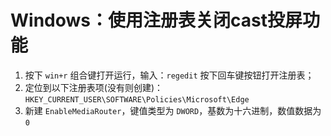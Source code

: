 # Windows：使用注册表关闭cast投屏功能
1. 按下 `win+r` 组合键打开运行，输入：`regedit` 按下回车键按钮打开注册表；
2. 定位到以下注册表项(没有则创建)：`HKEY_CURRENT_USER\SOFTWARE\Policies\Microsoft\Edge`
3. 新建 `EnableMediaRouter`，键值类型为 `DWORD`，基数为十六进制，数值数据为 `0`

